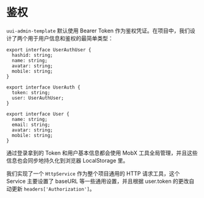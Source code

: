 # 鉴权

`uui-admin-template` 默认使用 Bearer Token 作为鉴权凭证。在项目中，我们设计了两个用于用户信息和鉴权的最简单类型：

```tsx
export interface UserAuthUser {
  hashid: string;
  name: string;
  avatar: string;
  mobile: string;
}

export interface UserAuth {
  token: string;
  user: UserAuthUser;
}

export interface User {
  name: string;
  email: string;
  avatar: string;
  mobile: string;
}

```

通过登录拿到的 Token 和用户基本信息都会使用 MobX 工具全局管理，并且这些信息也会同步地持久化到浏览器 LocalStorage 里。

我们实现了一个 `HttpService` 作为整个项目通用的 HTTP 请求工具，这个 Service 主要设置了 baseURL 等一些通用设置，并且根据 user.token 的更改自动更新 `headers['Authorization']`。



